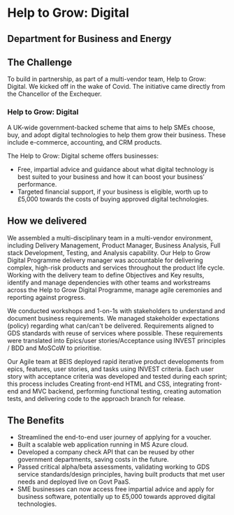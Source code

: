# Help to Grow: Digital
## Department for Business and Energy

## The Challenge
To build in partnership, as part of a multi-vendor team, Help to Grow: Digital. We kicked off in the wake of Covid. The initiative came directly from the Chancellor of the Exchequer.

### Help to Grow: Digital
A UK-wide government-backed scheme that aims to help SMEs choose, buy, and adopt digital technologies to help them grow their business. These include e-commerce, accounting, and CRM products.

The Help to Grow: Digital scheme offers businesses:
- Free, impartial advice and guidance about what digital technology is best suited to your business and how it can boost your business’ performance.
- Targeted financial support, if your business is eligible, worth up to £5,000 towards the costs of buying approved digital technologies.

## How we delivered
We assembled a multi-disciplinary team in a multi-vendor environment, including Delivery Management, Product Manager, Business Analysis, Full stack Development, Testing, and Analysis capability. Our Help to Grow Digital Programme delivery manager was accountable for delivering complex, high-risk products and services throughout the product life cycle. Working with the delivery team to define Objectives and Key results, identify and manage dependencies with other teams and workstreams across the Help to Grow Digital Programme, manage agile ceremonies and reporting against progress.

We conducted workshops and 1-on-1s with stakeholders to understand and document business requirements. We managed stakeholder expectations (policy) regarding what can/can't be delivered. Requirements aligned to GDS standards with reuse of services where possible. These requirements were translated into Epics/user stories/Acceptance using INVEST principles / BDD and MoSCoW to prioritise.

Our Agile team at BEIS deployed rapid iterative product developments from epics, features, user stories, and tasks using INVEST criteria. Each user story with acceptance criteria was developed and tested during each sprint; this process includes Creating front-end HTML and CSS, integrating front-end and MVC backend, performing functional testing, creating automation tests, and delivering code to the approach branch for release.

## The Benefits
- Streamlined the end-to-end user journey of applying for a voucher.
- Built a scalable web application running in MS Azure cloud.
- Developed a company check API that can be reused by other government departments, saving costs in the future.
- Passed critical alpha/beta assessments, validating working to GDS service standards/design principles, having built products that met user needs and deployed live on Govt PaaS.
- SME businesses can now access free impartial advice and apply for business software, potentially up to £5,000 towards approved digital technologies.
